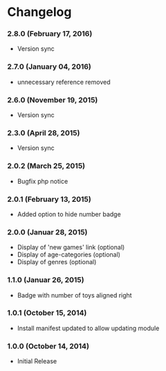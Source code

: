 # Changelog

### 2.8.0 (February 17, 2016)

  - Version sync

### 2.7.0 (January 04, 2016)

  - unnecessary reference removed 

### 2.6.0 (November 19, 2015)

  - Version sync

### 2.3.0 (April 28, 2015)

  - Version sync
  
### 2.0.2 (March 25, 2015)

  - Bugfix php notice
  
### 2.0.1 (February 13, 2015)

  - Added option to hide number badge
  
### 2.0.0 (Januar 28, 2015)

  - Display of 'new games' link (optional)
  - Display of age-categories (optional)
  - Display of genres (optional)

### 1.1.0 (Januar 26, 2015)

  - Badge with number of toys aligned right

### 1.0.1 (October 15, 2014)

  - Install manifest updated to allow updating module

### 1.0.0 (October 14, 2014)

  - Initial Release